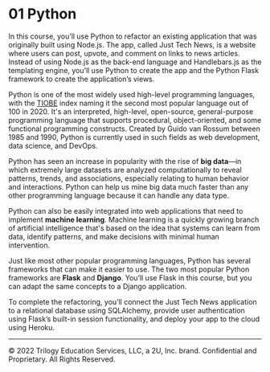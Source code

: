 # 01 Python

In this course, you’ll use Python to refactor an existing application that was originally built using Node.js. The app, called Just Tech News, is a website where users can post, upvote, and comment on links to news articles. Instead of using Node.js as the back-end language and Handlebars.js as the templating engine, you’ll use Python to create the app and the Python Flask framework to create the application’s views.

Python is one of the most widely used high-level programming languages, with the [TIOBE](https://www.tiobe.com/tiobe-index/) index naming it the second most popular language out of 100 in 2020. It's an interpreted, high-level, open-source, general-purpose programming language that supports procedural, object-oriented, and some functional programming constructs. Created by Guido van Rossum between 1985 and 1990, Python is currently used in such fields as web development, data science, and DevOps.

Python has seen an increase in popularity with the rise of **big data**—in which extremely large datasets are analyzed computationally to reveal patterns, trends, and associations, especially relating to human behavior and interactions. Python can help us mine big data much faster than any other programming language because it can handle any data type.

Python can also be easily integrated into web applications that need to implement **machine learning**. Machine learning is a quickly growing branch of artificial intelligence that's based on the idea that systems can learn from data, identify patterns, and make decisions with minimal human intervention.

Just like most other popular programming languages, Python has several frameworks that can make it easier to use. The two most popular Python frameworks are **Flask** and **Django**. You’ll use Flask in this course, but you can adapt the same concepts to a Django application.

To complete the refactoring, you’ll connect the Just Tech News application to a relational database using SQLAlchemy, provide user authentication using Flask’s built-in session functionality, and deploy your app to the cloud using Heroku.

---
© 2022 Trilogy Education Services, LLC, a 2U, Inc. brand. Confidential and Proprietary. All Rights Reserved.
